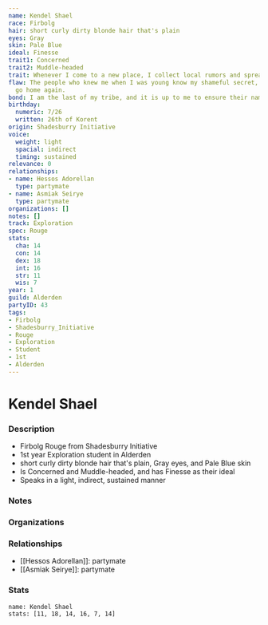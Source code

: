 ```yaml
---
name: Kendel Shael
race: Firbolg
hair: short curly dirty blonde hair that's plain
eyes: Gray
skin: Pale Blue
ideal: Finesse
trait1: Concerned
trait2: Muddle-headed
trait: Whenever I come to a new place, I collect local rumors and spread gossip.
flaw: The people who knew me when I was young know my shameful secret, so I can never
  go home again.
bond: I am the last of my tribe, and it is up to me to ensure their names enter legend.
birthday:
  numeric: 7/26
  written: 26th of Korent
origin: Shadesburry Initiative
voice:
  weight: light
  spacial: indirect
  timing: sustained
relevance: 0
relationships:
- name: Hessos Adorellan
  type: partymate
- name: Asmiak Seirye
  type: partymate
organizations: []
notes: []
track: Exploration
spec: Rouge
stats:
  cha: 14
  con: 14
  dex: 18
  int: 16
  str: 11
  wis: 7
year: 1
guild: Alderden
partyID: 43
tags:
- Firbolg
- Shadesburry_Initiative
- Rouge
- Exploration
- Student
- 1st
- Alderden
---
```

# Kendel Shael
### Description
- Firbolg Rouge from Shadesburry Initiative
- 1st year Exploration student in Alderden
- short curly dirty blonde hair that's plain, Gray eyes, and Pale Blue skin
- Is Concerned and Muddle-headed, and has Finesse as their ideal
- Speaks in a light, indirect, sustained manner

### Notes

### Organizations

### Relationships
- [[Hessos Adorellan]]: partymate
- [[Asmiak Seirye]]: partymate

### Stats
```statblock
name: Kendel Shael
stats: [11, 18, 14, 16, 7, 14]
```